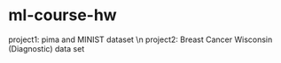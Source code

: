# ml-course-hw

project1: pima and MINIST dataset \n
project2: Breast Cancer Wisconsin (Diagnostic) data set
